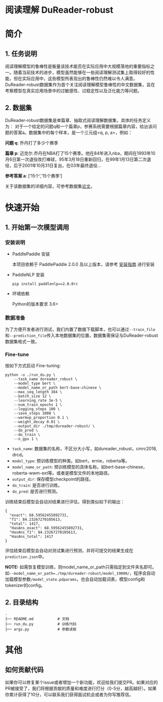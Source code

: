 # 阅读理解 DuReader-robust

# 简介

## 1. 任务说明
阅读理解模型的鲁棒性是衡量该技术能否在实际应用中大规模落地的重要指标之一。随着当前技术的进步，模型虽然能够在一些阅读理解测试集上取得较好的性能，但在实际应用中，这些模型所表现出的鲁棒性仍然难以令人满意。DuReader-robust数据集作为首个关注阅读理解模型鲁棒性的中文数据集，旨在考察模型在真实应用场景中的过敏感性、过稳定性以及泛化能力等问题。

## 2. 数据集

DuReader-robust数据集是单篇章、抽取式阅读理解数据集，具体的任务定义为：
对于一个给定的问题q和一个篇章p，参赛系统需要根据篇章内容，给出该问题的答案a。数据集中的每个样本，是一个三元组<q, p, a>，例如：

**问题 q**: 乔丹打了多少个赛季

**篇章 p**: 迈克尔.乔丹在NBA打了15个赛季。他在84年进入nba，期间在1993年10月6日第一次退役改打棒球，95年3月18日重新回归，在99年1月13日第二次退役，后于2001年10月31日复出，在03年最终退役…

**参考答案 a**: [‘15个’,‘15个赛季’]

关于该数据集的详细内容，可参考数据集[论文](https://arxiv.org/abs/2004.11142)。

# 快速开始


## 1. 开始第一次模型调用

### 安装说明

* PaddlePaddle 安装

   本项目依赖于 PaddlePaddle 2.0.0 及以上版本，请参考 [安装指南](http://www.paddlepaddle.org/#quick-start) 进行安装

* PaddleNLP 安装

   ```shell
   pip install paddlenlp==2.0.0rc
   ```

* 环境依赖

    Python的版本要求 3.6+

### 数据准备

为了方便开发者进行测试，我们内置了数据下载脚本，也可以通过`--train_file`和`--prediction_file`传入本地数据集的位置，数据集需保证与DuReader-robust数据集格式一致。


### Fine-tune

按如下方式启动 Fine-tuning:

```shell
python -u ./run_du.py \
    --task_name doreader_robust \
    --model_type bert \
    --model_name_or_path bert-base-chinese \
    --max_seq_length 384 \
    --batch_size 12 \
    --learning_rate 3e-5 \
    --num_train_epochs 1 \
    --logging_steps 100 \
    --save_steps 1000 \
    --warmup_proportion 0.1 \
    --weight_decay 0.01 \
    --output_dir ./tmp/dureader-robust/ \
    --do_pred \
    --do_train \
    --n_gpu 1 \
 ```

* `task_name`: 数据集的名称，不区分大小写，如dureader_robust，cmrc2018, drcd。
* `model_type`: 预训练模型的种类。如bert，ernie，roberta等。
* `model_name_or_path`: 预训练模型的具体名称。如bert-base-chinese，roberta-wwm-ext等。或者是模型文件的本地路径。
* `output_dir`: 保存模型checkpoint的路径。
* `do_train`: 是否进行训练。
* `do_pred`: 是否进行预测。

训练结束后模型会自动对结果进行评估，得到类似如下的输出：

```text
{
  "exact": 68.59562455892731,
  "f1": 84.23267270105613,
  "total": 1417,
  "HasAns_exact": 68.59562455892731,
  "HasAns_f1": 84.23267270105613,
  "HasAns_total": 1417
}
```

评估结束后模型会自动对测试集进行预测，并将可提交的结果生成在`prediction.json`中。


**NOTE:** 如需恢复模型训练，则model_name_or_path只需指定到文件夹名即可。如`--model_name_or_path=./tmp/dureader-robust/model_19000/`，程序会自动加载模型参数`/model_state.pdparams`，也会自动加载词表，模型config和tokenizer的config。

## 2. 目录结构

```text
.
├── README.md           # 文档
├── run_du.py           # 训练代码  
├── args.py             # 参数读取
```

# 其他

## 如何贡献代码

如果你可以修复某个issue或者增加一个新功能，欢迎给我们提交PR。如果对应的PR被接受了，我们将根据贡献的质量和难度进行打分（0-5分，越高越好）。如果你累计获得了10分，可以联系我们获得面试机会或者为你写推荐信。
